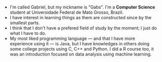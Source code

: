 - I'm called Gabriel, but my nickname is "Gabs". I'm a **Computer Science** student at Universidade Federal de Mato Grosso, Brazil.
- I have interest in learning things as them are constructed since by the smallest parts.
- I think that I don't have a prefered field of study by the moment; I just do what I have to do.
- My most liked programming language — and that I have more experience using it — is Java, but I have knowledges in others doing some college projects using C, C++ and Python. I did a R course too, it was an introduction focused on data analysis using machine learning.
